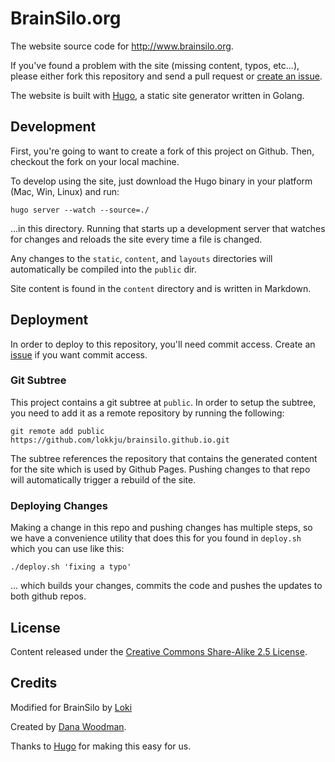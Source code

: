 # BrainSilo.org

The website source code for <http://www.brainsilo.org>.

If you've found a problem with the site (missing content, typos, etc...), please either fork this repository and send a pull request or [create an issue](/lokkju/brainsilo.org/issues).

The website is built with [Hugo](http://hugo.spf13.com), a static site generator written in Golang.


## Development

First, you're going to want to create a fork of this project on Github. Then, checkout the fork on your local machine. 

To develop using the site, just download the Hugo binary in your platform (Mac, Win, Linux) and run:

    hugo server --watch --source=./

...in this directory. Running that starts up a development server that watches for changes and reloads the site every time a file is changed.

Any changes to the `static`, `content`, and `layouts` directories will automatically be compiled into the `public` dir. 

Site content is found in the `content` directory and is written in Markdown.


## Deployment

In order to deploy to this repository, you'll need commit access. Create an [issue](https://github.com/lokkju/brainsilo.org/issues/) if you want commit access.


### Git Subtree

This project contains a git subtree at `public`. In order to setup the subtree, you need to add it as a remote repository by running the following:

    git remote add public https://github.com/lokkju/brainsilo.github.io.git

The subtree references the repository that contains the generated content for the site which is used by Github Pages. Pushing changes to that repo will automatically trigger a rebuild of the site.


### Deploying Changes

Making a change in this repo and pushing changes has multiple steps, so we have a convenience utility that does this for you found in `deploy.sh` which you can use like this:

    ./deploy.sh 'fixing a typo'

... which builds your changes, commits the code and pushes the updates to both github repos. 


## License

Content released under the [Creative Commons Share-Alike 2.5 License](http://creativecommons.org/licenses/by-sa/2.5/).


## Credits
Modified for BrainSilo by [Loki](http://www.lokkju.com/)

Created by [Dana Woodman](http://danawoodman.com).

Thanks to [Hugo](http://hugo.spf13.com) for making this easy for us.

